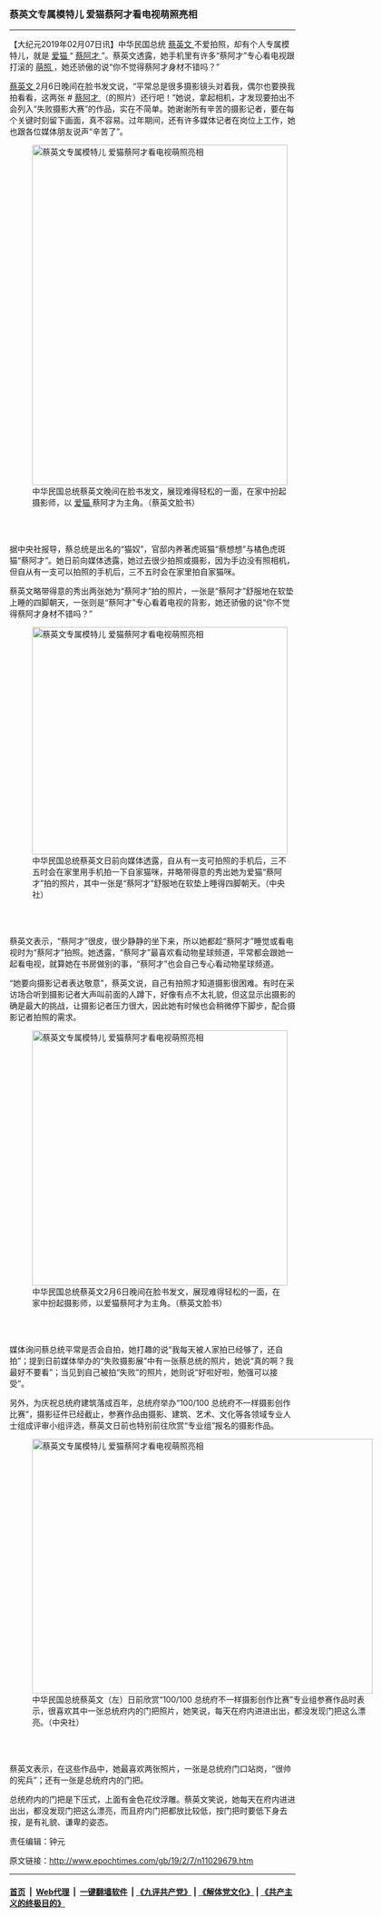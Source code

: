 ### 蔡英文专属模特儿 爱猫蔡阿才看电视萌照亮相
------------------------

<p>
 【大纪元2019年02月07日讯】中华民国总统
 <a href="http://www.epochtimes.com/gb/tag/%E8%94%A1%E8%8B%B1%E6%96%87.html">
  蔡英文
 </a>
 不爱拍照，却有个人专属模特儿，就是
 <a href="http://www.epochtimes.com/gb/tag/%E7%88%B1%E7%8C%AB.html">
  爱猫
 </a>
 “
 <a href="http://www.epochtimes.com/gb/tag/%E8%94%A1%E9%98%BF%E6%89%8D.html">
  蔡阿才
 </a>
 ”。蔡英文透露，她手机里有许多“蔡阿才”专心看电视跟打滚的
 <a href="http://www.epochtimes.com/gb/tag/%E8%90%8C%E7%85%A7.html">
  萌照
 </a>
 ，她还骄傲的说“你不觉得蔡阿才身材不错吗？”
</p>
<p>
 <a href="http://www.epochtimes.com/gb/tag/%E8%94%A1%E8%8B%B1%E6%96%87.html">
  蔡英文
 </a>
 2月6日晚间在脸书发文说，“平常总是很多摄影镜头对着我，偶尔也要换我拍看看，这两张 #
 <a href="http://www.epochtimes.com/gb/tag/%E8%94%A1%E9%98%BF%E6%89%8D.html">
  蔡阿才
 </a>
 （的照片）还行吧！”她说，拿起相机，才发现要拍出不会列入“失败摄影大赛”的作品，实在不简单。她谢谢所有辛苦的摄影记者，要在每个关键时刻留下画面，真不容易。过年期间，还有许多媒体记者在岗位上工作，她也跟各位媒体朋友说声“辛苦了”。
</p>
<figure class="wp-caption aligncenter" id="attachment_11029730" style="width: 450px">
 <a href="http://i.epochtimes.com/assets/uploads/2019/02/1902070006512378.jpg">
  <img alt="蔡英文专属模特儿 爱猫蔡阿才看电视萌照亮相" class="wp-image-11029730 size-medium" height="600" src="http://i.epochtimes.com/assets/uploads/2019/02/1902070006512378-450x600.jpg" title="蔡英文专属模特儿 爱猫蔡阿才看电视萌照亮相" width="450"/>
 </a>
 <br/><figcaption class="wp-caption-text">
  中华民国总统蔡英文晚间在脸书发文，展现难得轻松的一面，在家中扮起摄影师，以
  <a href="http://www.epochtimes.com/gb/tag/%E7%88%B1%E7%8C%AB.html">
   爱猫
  </a>
  蔡阿才为主角。（蔡英文脸书）
 </figcaption><br/>
</figure><br/>
<p>
 据中央社报导，蔡总统是出名的“猫奴”，官邸内养著虎斑猫“蔡想想”与橘色虎斑猫“蔡阿才”。她日前向媒体透露，她过去很少拍照或摄影，因为手边没有照相机，但自从有一支可以拍照的手机后，三不五时会在家里拍自家猫咪。
</p>
<p>
 蔡英文略带得意的秀出两张她为“蔡阿才”拍的照片，一张是“蔡阿才”舒服地在软垫上睡的四脚朝天，一张则是“蔡阿才”专心看着电视的背影，她还骄傲的说“你不觉得蔡阿才身材不错吗？”
</p>
<figure class="wp-caption aligncenter" id="attachment_11029714" style="width: 450px">
 <a href="http://i.epochtimes.com/assets/uploads/2019/02/1902070002552378.jpg">
  <img alt="蔡英文专属模特儿 爱猫蔡阿才看电视萌照亮相" class="wp-image-11029714 size-medium" height="401" src="http://i.epochtimes.com/assets/uploads/2019/02/1902070002552378-450x401.jpg" title="蔡英文专属模特儿 爱猫蔡阿才看电视萌照亮相" width="450"/>
 </a>
 <br/><figcaption class="wp-caption-text">
  中华民国总统蔡英文日前向媒体透露，自从有一支可拍照的手机后，三不五时会在家里用手机拍一下自家猫咪，并略带得意的秀出她为爱猫“蔡阿才”拍的照片，其中一张是“蔡阿才”舒服地在软垫上睡得四脚朝天。（中央社）
 </figcaption><br/>
</figure><br/>
<p>
 蔡英文表示，“蔡阿才”很皮，很少静静的坐下来，所以她都趁“蔡阿才”睡觉或看电视时为“蔡阿才”拍照。她透露，“蔡阿才”最喜欢看动物星球频道，平常都会跟她一起看电视，就算她在书房做别的事，“蔡阿才”也会自己专心看动物星球频道。
</p>
<p>
 “她要向摄影记者表达敬意”，蔡英文说，自己有拍照才知道摄影很困难。有时在采访场合听到摄影记者大声叫前面的人蹲下，好像有点不太礼貌，但这显示出摄影的确是最大的挑战，让摄影记者压力很大，因此她有时候也会稍微停下脚步，配合摄影记者拍照的需求。
</p>
<figure class="wp-caption aligncenter" id="attachment_11029758" style="width: 450px">
 <a href="http://i.epochtimes.com/assets/uploads/2019/02/1902070006572378.jpg">
  <img alt="蔡英文专属模特儿 爱猫蔡阿才看电视萌照亮相" class="wp-image-11029758 size-medium" height="450" src="http://i.epochtimes.com/assets/uploads/2019/02/1902070006572378-450x450.jpg" title="蔡英文专属模特儿 爱猫蔡阿才看电视萌照亮相" width="450"/>
 </a>
 <br/><figcaption class="wp-caption-text">
  中华民国总统蔡英文2月6日晚间在脸书发文，展现难得轻松的一面，在家中扮起摄影师，以爱猫蔡阿才为主角。（蔡英文脸书）
 </figcaption><br/>
</figure><br/>
<p>
 媒体询问蔡总统平常是否会自拍，她打趣的说“我每天被人家拍已经够了，还自拍”；提到日前媒体举办的“失败摄影展”中有一张蔡总统的照片，她说“真的啊？我最好不要看”；当见到自己被拍“失败”的照片，她则说“好啦好啦，勉强可以接受”。
</p>
<p>
 另外，为庆祝总统府建筑落成百年，总统府举办“100/100 总统府不一样摄影创作比赛”，摄影征件已经截止，参赛作品由摄影、建筑、艺术、文化等各领域专业人士组成评审小组评选，蔡英文日前也特别前往欣赏“专业组”报名的摄影作品。
</p>
<figure class="wp-caption aligncenter" id="attachment_11029783" style="width: 600px">
 <a href="http://i.epochtimes.com/assets/uploads/2019/02/1902070001372378.jpg">
  <img alt="蔡英文专属模特儿 爱猫蔡阿才看电视萌照亮相" class="size-large wp-image-11029783" height="449" src="http://i.epochtimes.com/assets/uploads/2019/02/1902070001372378-600x449.jpg" title="蔡英文专属模特儿 爱猫蔡阿才看电视萌照亮相" width="600"/>
 </a>
 <br/><figcaption class="wp-caption-text">
  中华民国总统蔡英文（左）日前欣赏“100/100 总统府不一样摄影创作比赛”专业组参赛作品时表示，很喜欢其中一张总统府内的门把照片，她笑说，每天在府内进进出出，都没发现门把这么漂亮。（中央社）
 </figcaption><br/>
</figure><br/>
<p>
 蔡英文表示，在这些作品中，她最喜欢两张照片，一张是总统府门口站岗，“很帅的宪兵”；还有一张是总统府内的门把。
</p>
<p>
 总统府内的门把是下压式，上面有金色花纹浮雕。蔡英文笑说，她每天在府内进进出出，都没发现门把这么漂亮，而且府内门把都放比较低，按门把时要低下身去按，是有礼貌、谦卑的姿态。
</p>
<p>
 责任编辑：钟元
</p>

原文链接：http://www.epochtimes.com/gb/19/2/7/n11029679.htm


------------------------
#### [首页](https://github.com/gfw-breaker/banned-news/blob/master/README.md) &nbsp;|&nbsp; [Web代理](https://github.com/labour-camp/helloworld) &nbsp;|&nbsp; [一键翻墙软件](https://github.com/gfw-breaker/nogfw/blob/master/README.md) &nbsp;| [《九评共产党》](https://github.com/gfw-breaker/9ping.md/blob/master/README.md#九评之一评共产党是什么) | [《解体党文化》](https://github.com/gfw-breaker/jtdwh.md/blob/master/README.md) | [《共产主义的终极目的》](https://github.com/gfw-breaker/gczydzjmd.md/blob/master/README.md)

